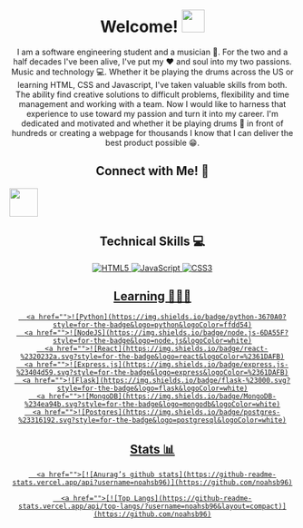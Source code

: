 <h1 align="center"> Welcome! <img height="40px" src="https://github.com/nixin72/nixin72/blob/0409e61b2e776bbffd86e4be4f94c9844ef85379/wave.gif"/> </h1>
   

<p align="center"> I am a software engineering student and a musician 🎵. For the two and a half decades I've been alive, I've put my ❤️ and soul into my two passions. Music and technology 💻. Whether it be playing the drums across the US or learning HTML, CSS and Javascript, I've taken valuable skills from both. The ability find creative solutions to difficult problems, flexibility and time management and working with a team. Now I would like to harness that experience to use toward my passion and turn it into my career. I'm dedicated and motivated and whether it be playing drums 🥁 in front of hundreds or creating a webpage for thousands I know that I can deliver the best product possible 😁. </p>

<h2 align="center">Connect with Me! 🔗</h2>

   <a href="https://www.linkedin.com/in/noahsb96/">
      <img height="50" src="https://cdn2.iconfinder.com/data/icons/social-icon-3/512/social_style_3_in-306.png"/>
   </a>

<h2 align="center">Technical Skills 💻</h2>

   <div align="center">

   <a href="">![HTML5](https://img.shields.io/badge/html5-%23E34F26.svg?style=for-the-badge&logo=html5&logoColor=white)
   <a href="">![JavaScript](https://img.shields.io/badge/javascript-%23323330.svg?style=for-the-badge&logo=javascript&logoColor=%23F7DF1E)
   <a href="">![CSS3](https://img.shields.io/badge/css3-%231572B6.svg?style=for-the-badge&logo=css3&logoColor=white)
   
   </div>

<h2 align="center">Learning 👨🏻‍🎓</h2>
     
   <div align="center">

      <a href="">![Python](https://img.shields.io/badge/python-3670A0?style=for-the-badge&logo=python&logoColor=ffdd54)
      <a href="">![NodeJS](https://img.shields.io/badge/node.js-6DA55F?style=for-the-badge&logo=node.js&logoColor=white)
      <a href="">![React](https://img.shields.io/badge/react-%2320232a.svg?style=for-the-badge&logo=react&logoColor=%2361DAFB)
      <a href="">![Express.js](https://img.shields.io/badge/express.js-%23404d59.svg?style=for-the-badge&logo=express&logoColor=%2361DAFB)
      <a href="">![Flask](https://img.shields.io/badge/flask-%23000.svg?style=for-the-badge&logo=flask&logoColor=white)
      <a href="">![MongoDB](https://img.shields.io/badge/MongoDB-%234ea94b.svg?style=for-the-badge&logo=mongodb&logoColor=white)
      <a href="">![Postgres](https://img.shields.io/badge/postgres-%23316192.svg?style=for-the-badge&logo=postgresql&logoColor=white)
   </div>

<h2 align="center">Stats 📊</h2>
         
   <div align="center">

      <a href="">[![Anurag’s github stats](https://github-readme-stats.vercel.app/api?username=noahsb96)](https://github.com/noahsb96)

      <a href="">[![Top Langs](https://github-readme-stats.vercel.app/api/top-langs/?username=noahsb96&layout=compact)](https://github.com/noahsb96)
   </div>

<!--
**noahsb96/noahsb96** is a ✨ _special_ ✨ repository because its `README.md` (this file) appears on your GitHub profile.

Here are some ideas to get you started:

- 🔭 I’m currently working on ...
- 🌱 I’m currently learning ...
- 👯 I’m looking to collaborate on ...
- 🤔 I’m looking for help with ...
- 💬 Ask me about ...
- 📫 How to reach me: ...
- 😄 Pronouns: ...
- ⚡ Fun fact: ...
-->
